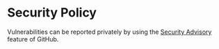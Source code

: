 # Security Policy

Vulnerabilities can be reported privately by using the [Security Advisory](https://github.com/tarcisoamorim/mediamtx/security/advisories/new) feature of GitHub.
